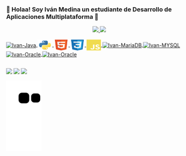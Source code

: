 ### 👋 Holaa! Soy Iván Medina un estudiante de Desarrollo de Aplicaciones Multiplataforma 👋

<div align="center">
  <a href="https://github.com/ivanmedinabalastegui">
    <img height="180em" src="https://github-readme-stats.vercel.app/api?username=ivanmedinabalastegui&show_icons=true&theme=dracula&include_all_commits=true&count_private=true"/>
  <img height="180em" src="https://github-readme-stats.vercel.app/api/top-langs/?username=ivanmedinabalastegui&layout=compact&langs_count=7&theme=dracula"/>
  
</div>
<div style="display: inline_block"><br>
  <img align="center" alt="Ivan-Java" height="30" width="40" src="https://cdn.jsdelivr.net/gh/devicons/devicon/icons/java/java-original.svg">
  <img align="center" alt="Ivan-Python" height="30" width="40" src="https://raw.githubusercontent.com/devicons/devicon/master/icons/python/python-original.svg">
  <img align="center" alt="Ivan-HTML" height="30" width="40" src="https://raw.githubusercontent.com/devicons/devicon/master/icons/html5/html5-original.svg">
  <img align="center" alt="Ivan-CSS" height="30" width="40" src="https://raw.githubusercontent.com/devicons/devicon/master/icons/css3/css3-original.svg">
  <img align="center" alt="Ivan-Js" height="30" width="40" src="https://raw.githubusercontent.com/devicons/devicon/master/icons/javascript/javascript-plain.svg">
  <img align="center" alt="Ivan-MariaDB" height="30" width="80" src="https://img.shields.io/badge/MariaDB-003545?style=for-the-badge&logo=mariadb&logoColor=white">
  <img align="center" alt="Ivan-MYSQL" height="30" width="80" src="https://img.shields.io/badge/MySQL-005C84?style=for-the-badge&logo=mysql&logoColor=white">
  <img align="center" alt="Ivan-Oracle" height="30" width="80" src="https://img.shields.io/badge/Oracle-F80000?style=for-the-badge&logo=Oracle&logoColor=white">
  <img align="center" alt="Ivan-Oracle" height="30" width="80" src="https://img.shields.io/badge/Django-092E20?style=for-the-badge&logo=django&logoColor=green">
  
  ##
 
<div> 
  <a href="https://www.instagram.com/ivaanmedinaa" target="_blank"><img src="https://img.shields.io/badge/-Instagram-%23E4405F?style=for-the-badge&logo=instagram&logoColor=white" target="_blank"></a>
 <a href="https://discordapp.com/users/458736091332345856" target="_blank"><img src="https://img.shields.io/badge/Discord-7289DA?style=for-the-badge&logo=discord&logoColor=white" target="_blank"></a> 
  <a href = "mailto:ivanmedinab01@gmail.com"><img src="https://img.shields.io/badge/-Gmail-%23333?style=for-the-badge&logo=gmail&logoColor=white" target="_blank"></a>
 
  ![Snake animation](https://github.com/rafaballerini/rafaballerini/blob/output/github-contribution-grid-snake.svg)
 
</div>
